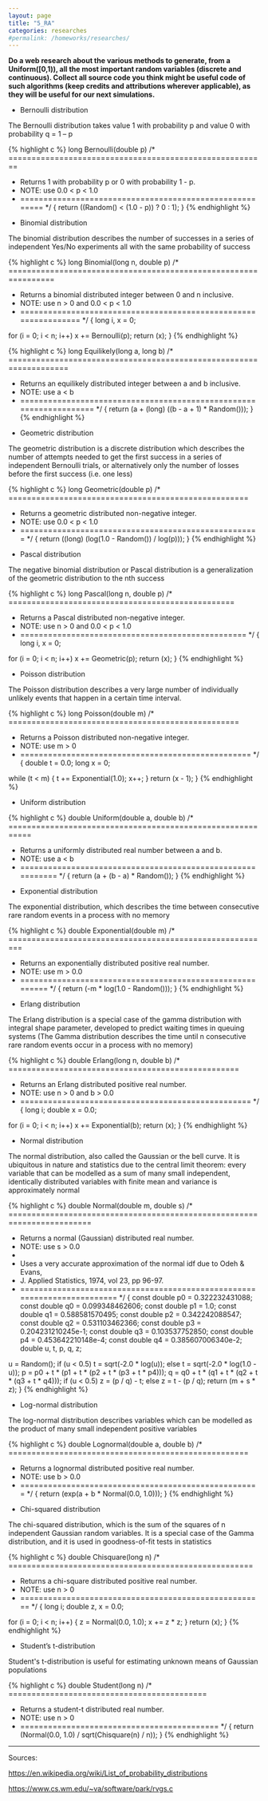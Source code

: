 ```yaml
---
layout: page
title: "5_RA"
categories: researches
#permalink: /homeworks/researches/
---
```

<b>Do a web research about the various methods to generate, from a Uniform(\[0,1)), all the most important random variables (discrete and continuous). Collect all source code you think might be useful code of such algorithms (keep credits and attributions wherever applicable), as they will be useful for our next simulations.</b>

-	Bernoulli distribution

The Bernoulli distribution takes value 1 with probability p and value 0 with probability q = 1 – p

{% highlight c %}
   long Bernoulli(double p)
/* ========================================================
 * Returns 1 with probability p or 0 with probability 1 - p. 
 * NOTE: use 0.0 < p < 1.0                                   
 * ========================================================
 */ 
{
  return ((Random() < (1.0 - p)) ? 0 : 1);
}
{% endhighlight %}

-	Binomial distribution

The binomial distribution describes the number of successes in a series of independent Yes/No experiments all with the same probability of success

{% highlight c %}
   long Binomial(long n, double p)
/* ================================================================ 
 * Returns a binomial distributed integer between 0 and n inclusive. 
 * NOTE: use n > 0 and 0.0 < p < 1.0
 * ================================================================
 */
{ 
  long i, x = 0;

  for (i = 0; i < n; i++)
    x += Bernoulli(p);
  return (x);
}
{% endhighlight %}

{% highlight c %}
   long Equilikely(long a, long b)
/* ===================================================================
 * Returns an equilikely distributed integer between a and b inclusive. 
 * NOTE: use a < b
 * ===================================================================
 */
{
  return (a + (long) ((b - a + 1) * Random()));
}
{% endhighlight %}

-	Geometric distribution

The geometric distribution is a discrete distribution which describes the number of attempts needed to get the first success in a series of independent Bernoulli trials, or alternatively only the number of losses before the first success (i.e. one less)

{% highlight c %}
   long Geometric(double p)
/* ====================================================
 * Returns a geometric distributed non-negative integer.
 * NOTE: use 0.0 < p < 1.0
 * ====================================================
 */
{
  return ((long) (log(1.0 - Random()) / log(p)));
}
{% endhighlight %}

-	Pascal distribution

The negative binomial distribution or Pascal distribution is a generalization of the geometric distribution to the nth success

{% highlight c %}
   long Pascal(long n, double p)
/* ================================================= 
 * Returns a Pascal distributed non-negative integer. 
 * NOTE: use n > 0 and 0.0 < p < 1.0
 * =================================================
 */
{ 
  long i, x = 0;

  for (i = 0; i < n; i++)
    x += Geometric(p);
  return (x);
}
{% endhighlight %}

-	Poisson distribution

The Poisson distribution describes a very large number of individually unlikely events that happen in a certain time interval.

{% highlight c %}
   long Poisson(double m)
/* ================================================== 
 * Returns a Poisson distributed non-negative integer. 
 * NOTE: use m > 0
 * ==================================================
 */
{ 
  double t = 0.0;
  long   x = 0;

  while (t < m) {
    t += Exponential(1.0);
    x++;
  }
  return (x - 1);
}
{% endhighlight %}

-	Uniform distribution

{% highlight c %}
   double Uniform(double a, double b)
/* =========================================================== 
 * Returns a uniformly distributed real number between a and b. 
 * NOTE: use a < b
 * ===========================================================
 */
{ 
  return (a + (b - a) * Random());
}
{% endhighlight %}

-	Exponential distribution

The exponential distribution, which describes the time between consecutive rare random events in a process with no memory

{% highlight c %}
   double Exponential(double m)
/* =========================================================
 * Returns an exponentially distributed positive real number. 
 * NOTE: use m > 0.0
 * =========================================================
 */
{
  return (-m * log(1.0 - Random()));
}
{% endhighlight %}

-	Erlang distribution

The Erlang distribution is a special case of the gamma distribution with integral shape parameter, developed to predict waiting times in queuing systems (The Gamma distribution describes the time until n consecutive rare random events occur in a process with no memory)

{% highlight c %}
   double Erlang(long n, double b)
/* ================================================== 
 * Returns an Erlang distributed positive real number.
 * NOTE: use n > 0 and b > 0.0
 * ==================================================
 */
{ 
  long   i;
  double x = 0.0;

  for (i = 0; i < n; i++) 
    x += Exponential(b);
  return (x);
}
{% endhighlight %}

-	Normal distribution

The normal distribution, also called the Gaussian or the bell curve. It is ubiquitous in nature and statistics due to the central limit theorem: every variable that can be modelled as a sum of many small independent, identically distributed variables with finite mean and variance is approximately normal

{% highlight c %}
   double Normal(double m, double s)
/* ========================================================================
 * Returns a normal (Gaussian) distributed real number.
 * NOTE: use s > 0.0
 *
 * Uses a very accurate approximation of the normal idf due to Odeh & Evans, 
 * J. Applied Statistics, 1974, vol 23, pp 96-97.
 * ========================================================================
 */
{ 
  const double p0 = 0.322232431088;     const double q0 = 0.099348462606;
  const double p1 = 1.0;                const double q1 = 0.588581570495;
  const double p2 = 0.342242088547;     const double q2 = 0.531103462366;
  const double p3 = 0.204231210245e-1;  const double q3 = 0.103537752850;
  const double p4 = 0.453642210148e-4;  const double q4 = 0.385607006340e-2;
  double u, t, p, q, z;

  u   = Random();
  if (u < 0.5)
    t = sqrt(-2.0 * log(u));
  else
    t = sqrt(-2.0 * log(1.0 - u));
  p   = p0 + t * (p1 + t * (p2 + t * (p3 + t * p4)));
  q   = q0 + t * (q1 + t * (q2 + t * (q3 + t * q4)));
  if (u < 0.5)
    z = (p / q) - t;
  else
    z = t - (p / q);
  return (m + s * z);
}
{% endhighlight %}

-	Log-normal distribution

The log-normal distribution describes variables which can be modelled as the product of many small independent positive variables

{% highlight c %}
   double Lognormal(double a, double b)
/* ==================================================== 
 * Returns a lognormal distributed positive real number. 
 * NOTE: use b > 0.0
 * ====================================================
 */
{
  return (exp(a + b * Normal(0.0, 1.0)));
}
{% endhighlight %}

-	Chi-squared distribution

The chi-squared distribution, which is the sum of the squares of n independent Gaussian random variables. It is a special case of the Gamma distribution, and it is used in goodness-of-fit tests in statistics

{% highlight c %}
   double Chisquare(long n)
/* =====================================================
 * Returns a chi-square distributed positive real number. 
 * NOTE: use n > 0
 * =====================================================
 */
{ 
  long   i;
  double z, x = 0.0;

  for (i = 0; i < n; i++) {
    z  = Normal(0.0, 1.0);
    x += z * z;
  }
  return (x);
}
{% endhighlight %}

-	Student’s t-distribution

Student's t-distribution is useful for estimating unknown means of Gaussian populations

{% highlight c %}
   double Student(long n)
/* =========================================== 
 * Returns a student-t distributed real number.
 * NOTE: use n > 0
 * ===========================================
 */
{
  return (Normal(0.0, 1.0) / sqrt(Chisquare(n) / n));
}
{% endhighlight %}


-----------------------------------------------------------------------------------

Sources:

https://en.wikipedia.org/wiki/List_of_probability_distributions

https://www.cs.wm.edu/~va/software/park/rvgs.c
